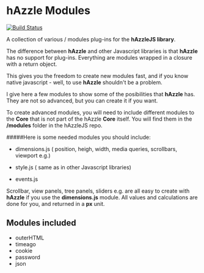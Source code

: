 # hAzzle Modules

[![Build Status](https://secure.travis-ci.org/hazzlejs/modules.png?branch=master)](http://travis-ci.org/hazzlejs/modules)

A collection of various / modules plug-ins for the **hAzzleJS library**.

The difference between **hAzzle** and other Javascript libraries is that **hAzzle** has no support for plug-ins. Everything are modules wrapped in a closure with a return object.

This gives you the freedom to create new modules fast, and if you know native javascript - well, to use **hAzzle** shouldn't be a problem.

I give here a few modules to show some of the posibilities that **hAzzle** has. They are not so advanced, but you can create it if you want.

To create advanced modules, you will need to include different modules to the **Core** that is not part of the hAzzle **Core** itself. You will find them in the **/modules** folder in the hAzzleJS repo.

#####Here is some needed modules you should include:

* dimensions.js ( position, heigh, width, media queries, scrollbars, viewport e.g.)

* style.js  ( same as in other Javascript libraries)

* events.js

Scrollbar, view panels, tree panels, sliders e.g. are all easy to create with **hAzzle** if you use the **dimensions.js** module. All values and calculations are done for you, and returned in a **px** unit.

Modules included
----------------

* outerHTML
* timeago
* cookie
* password
* json
